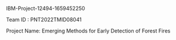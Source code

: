 IBM-Project-12494-1659452250 

Team ID     : PNT2022TMID08041

Project Name: Emerging Methods for Early Detection of Forest Fires

